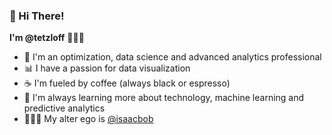 ### 👋 Hi There!

**I'm @tetzloff** 👨🏻‍💻 

- 🧪 I'm an optimization, data science and advanced analytics professional
- 📊 I have a passion for data visualization
- ☕️ I'm fueled by coffee (always black or espresso)
- 🔮 I'm always learning more about technology, machine learning and predictive analytics
- 🦹🏻‍♂️ My alter ego is [@isaacbob](https://github.com/isaacbob)
